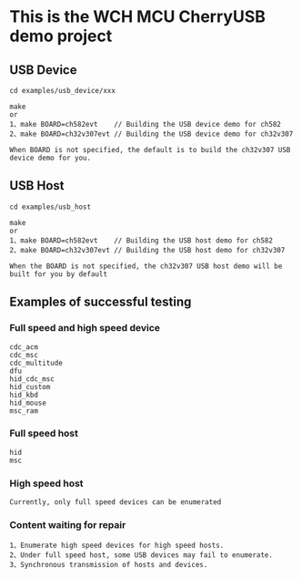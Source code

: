 # This is the WCH MCU CherryUSB demo project

## USB Device

```
cd examples/usb_device/xxx

make
or
1、make BOARD=ch582evt    // Building the USB device demo for ch582
2、make BOARD=ch32v307evt // Building the USB device demo for ch32v307

When BOARD is not specified, the default is to build the ch32v307 USB device demo for you.
```

## USB Host

```
cd examples/usb_host

make
or
1、make BOARD=ch582evt    // Building the USB host demo for ch582
2、make BOARD=ch32v307evt // Building the USB host demo for ch32v307

When the BOARD is not specified, the ch32v307 USB host demo will be built for you by default
```
## Examples of successful testing
### Full speed and high speed device
```
cdc_acm
cdc_msc
cdc_multitude
dfu
hid_cdc_msc
hid_custom
hid_kbd
hid_mouse
msc_ram
```

### Full speed host
```
hid
msc
```

### High speed host
```
Currently, only full speed devices can be enumerated
```

###  Content waiting for repair

```
1、Enumerate high speed devices for high speed hosts.
2、Under full speed host, some USB devices may fail to enumerate.
3、Synchronous transmission of hosts and devices.
```